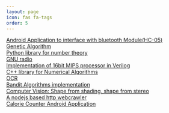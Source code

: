 ```yaml
---
layout: page
icon: fas fa-tags
order: 5
---
```


[Android Application to interface with bluetooth Module(HC-05)](https://github.com/gawddivyansh/BluetoothConnection)\
[Genetic Algorithm](https://github.com/gawddivyansh/FlappyBird)\
[Python library for number theory](https://github.com/gawddivyansh/numth)\
[GNU radio](https://github.com/gawddivyansh/GNURadioProjects)\
[Implementation of 16bit MIPS processor in Verilog](https://github.com/gawddivyansh/16BitMIPSProc)\
[C++ library for Numerical Algorithms](https://github.com/gawddivyansh/NumericalAlgorithms)\
[OCR](https://github.com/gawddivyansh/GatedRNNsForOCR)\
[Bandit Algorithms implementation](https://github.com/gawddivyansh/BanditAlgorithms)\
[Computer Vision: Shape from shading, shape from stereo](https://github.com/gawddivyansh/ComputerVisionProject)\
[A nodejs based http webcrawler](https://github.com/gawddivyansh/webcrawlerhttp)\
[Calorie Counter Android Application](https://github.com/gawddivyansh/CalorieCounter)
